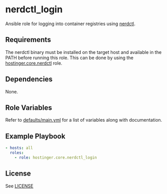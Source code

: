 # nerdctl_login

Ansible role for logging into container registries using [nerdctl](https://github.com/containerd/nerdctl).

## Requirements

The nerdctl binary must be installed on the target host and available in the PATH before running this role. This can be done by using the [hostinger.core.nerdctl](../nerdctl) role.

## Dependencies

None.

## Role Variables

Refer to [defaults/main.yml](defaults/main.yml) for a list of variables along with documentation.

## Example Playbook

```yaml
- hosts: all
  roles:
    - role: hostinger.core.nerdctl_login
```

## License

See [LICENSE](../../LICENSE)
